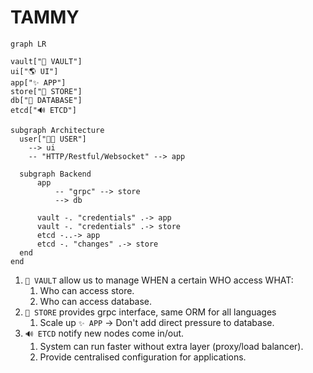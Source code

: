 TAMMY
====

```mermaid
graph LR

vault["🔐 VAULT"]
ui["🌎 UI"]
app["✨ APP"] 
store["🏪 STORE"] 
db["📁 DATABASE"]
etcd["🔊 ETCD"]

subgraph Architecture
  user["🧑‍🎓 USER"] 
    --> ui
    -- "HTTP/Restful/Websocket" --> app

  subgraph Backend
      app
          -- "grpc" --> store
          --> db

      vault -. "credentials" .-> app
      vault -. "credentials" .-> store
      etcd -..-> app
      etcd -. "changes" .-> store
  end
end
```

1. `🔐 VAULT` allow us to manage WHEN a certain WHO access WHAT:
	1. Who can access store.
	2. Who can access database.
1. `🏪 STORE` provides grpc interface, same ORM for all languages
	1. Scale up `✨ APP` -> Don't add direct pressure to database.
1. `🔊 ETCD` notify new nodes come in/out.
	1. System can run faster without extra layer (proxy/load balancer).
	2. Provide centralised configuration for applications.
